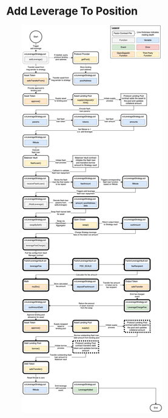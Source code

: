 # Add Leverage To Position

<figure><img src="../../../.gitbook/assets/Leverage-Add Leverage.jpeg" alt=""><figcaption></figcaption></figure>
